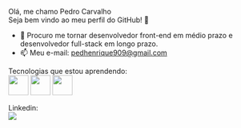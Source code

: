 Olá, me chamo Pedro Carvalho </br>
Seja bem vindo ao meu perfil do GitHub! 👋

- 👯 Procuro me tornar desenvolvedor front-end em médio prazo e desenvolvedor full-stack em longo prazo.
- 📫 Meu e-mail: pedhenrique909@gmail.com

Tecnologias que estou aprendendo: </br>
<img src="https://cdn.jsdelivr.net/gh/devicons/devicon/icons/html5/html5-plain-wordmark.svg" width="40" height="40"/> <img src="https://cdn.jsdelivr.net/gh/devicons/devicon/icons/css3/css3-plain-wordmark.svg" width="40" height="40"/> <img src="https://cdn.jsdelivr.net/gh/devicons/devicon/icons/javascript/javascript-original.svg" width="40" height="40"/>

Linkedin: </br>
<a href="https://www.linkedin.com/in/pedro-carvalho-67819823b" target="_blank"><img src="https://img.shields.io/badge/-LinkedIn-%230077B5?style=for-the-badge&logo=linkedin&logoColor=white" target="_blank"></a>

